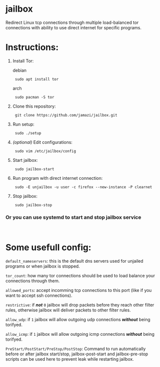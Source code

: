 # jailbox
Redirect Linux tcp connections through multiple load-balanced tor connections with ability to use direct internet for specific programs.

Instructions:
=============

1. Install Tor:

    debian


        sudo apt install tor

    arch

        sudo pacman -S tor

2. Clone this repository: 

        git clone https://github.com/jamazi/jailbox.git

3. Run setup: 

        sudo ./setup

4. *(optional)* Edit configurations:

        sudo vim /etc/jailbox/config

5. Start jailbox:

        sudo jailbox-start

6. Run program with direct internet connection:

        sudo -E unjailbox -u user -c firefox --new-instance -P clearnet

7. Stop jailbox:

        sudo jailbox-stop

    
### Or you can use systemd to start and stop jailbox service ###


<br />

Some usefull config:
====================

`default_nameservers`: this is the default dns servers used for unjailed programs or when jailbox is stopped.

`tor_count`: how many tor connections should be used to load balance your connections through them.

`allowed_ports`: accept incomming tcp connections to this port (like if you want to accept ssh connections).

`restrictive`: if ***not*** `0` jailbox will drop packets before they reach other filter rules, otherwise jailbox will deliver packets to other filter rules.

`allow_udp`: if `1` jailbox will allow outgoing udp connections ***without*** being torifyed.

`allow_icmp`: if `1` jailbox will allow outgoing icmp connections ***without*** being torifyed.

`PreStart/PostStart/PreStop/PostStop`: Command to run automatically before or after jailbox start/stop, jailbox-post-start and jailbox-pre-stop scripts can be used here to prevent leak while restarting jailbox.
